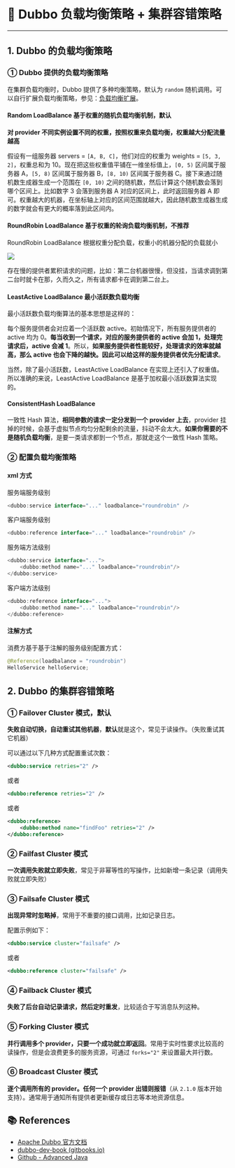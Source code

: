 # 💈 Dubbo 负载均衡策略 + 集群容错策略

---

## 1. Dubbo 的负载均衡策略

### ① Dubbo 提供的负载均衡策略

在集群负载均衡时，Dubbo 提供了多种均衡策略，默认为 `random` 随机调用。可以自行扩展负载均衡策略，参见：[负载均衡扩展](https://dubbo.gitbooks.io/dubbo-dev-book/content/impls/load-balance.html)。

#### Random LoadBalance 基于权重的随机负载均衡机制，默认

**对 provider 不同实例设置不同的权重，按照权重来负载均衡，权重越大分配流量越高**

假设有一组服务器 servers = `[A, B, C]`，他们对应的权重为 weights = `[5, 3, 2]`，权重总和为 10。现在把这些权重值平铺在一维坐标值上，`[0, 5)` 区间属于服务器 A，`[5, 8)` 区间属于服务器 B，`[8, 10)` 区间属于服务器 C。接下来通过随机数生成器生成一个范围在 `[0, 10)` 之间的随机数，然后计算这个随机数会落到哪个区间上。比如数字 3 会落到服务器 A 对应的区间上，此时返回服务器 A 即可。权重越大的机器，在坐标轴上对应的区间范围就越大，因此随机数生成器生成的数字就会有更大的概率落到此区间内。

#### RoundRobin LoadBalance 基于权重的轮询负载均衡机制，不推荐

RoundRobin LoadBalance 根据权重分配负载，权重小的机器分配的负载就小

![](https://gitee.com/veal98/images/raw/master/img/20201127120840.png)

存在慢的提供者累积请求的问题，比如：第二台机器很慢，但没挂，当请求调到第二台时就卡在那，久而久之，所有请求都卡在调到第二台上。

#### LeastActive LoadBalance 最小活跃数负载均衡

最小活跃数负载均衡算法的基本思想是这样的：

每个服务提供者会对应着一个活跃数 active。初始情况下，所有服务提供者的 active 均为 0。**每当收到一个请求，对应的服务提供者的 active 会加 1，处理完请求后，active 会减 1**。所以，**如果服务提供者性能较好，处理请求的效率就越高，那么 active 也会下降的越快。因此可以给这样的服务提供者优先分配请求**。

当然，除了最小活跃数，LeastActive LoadBalance 在实现上还引入了权重值。所以准确的来说，LeastActive  LoadBalance 是基于加权最小活跃数算法实现的。

#### ConsistentHash LoadBalance

一致性 Hash 算法，**相同参数的请求一定分发到一个 provider 上去**，provider 挂掉的时候，会基于虚拟节点均匀分配剩余的流量，抖动不会太大。**如果你需要的不是随机负载均衡**，是要一类请求都到一个节点，那就走这个一致性 Hash 策略。

### ② 配置负载均衡策略

#### xml 方式

服务端服务级别

```java
<dubbo:service interface="..." loadbalance="roundrobin" />
```

客户端服务级别

```java
<dubbo:reference interface="..." loadbalance="roundrobin" />
```

服务端方法级别

```java
<dubbo:service interface="...">
    <dubbo:method name="..." loadbalance="roundrobin"/>
</dubbo:service>
```

客户端方法级别

```java
<dubbo:reference interface="...">
    <dubbo:method name="..." loadbalance="roundrobin"/>
</dubbo:reference>
```

#### 注解方式

消费方基于基于注解的服务级别配置方式：

```java
@Reference(loadbalance = "roundrobin")
HelloService helloService;
```

## 2. Dubbo 的集群容错策略

### ① Failover Cluster 模式，默认

**失败自动切换，自动重试其他机器**，**默认**就是这个，常见于读操作。（失败重试其它机器）

可以通过以下几种方式配置重试次数：

```xml
<dubbo:service retries="2" />
```

或者

```xml
<dubbo:reference retries="2" />
```

或者

```xml
<dubbo:reference>
    <dubbo:method name="findFoo" retries="2" />
</dubbo:reference>
```

### ② Failfast Cluster 模式

**一次调用失败就立即失败**，常见于非幂等性的写操作，比如新增一条记录（调用失败就立即失败）

### ③ Failsafe Cluster 模式

**出现异常时忽略掉**，常用于不重要的接口调用，比如记录日志。

配置示例如下：

```xml
<dubbo:service cluster="failsafe" />
```

或者

```xml
<dubbo:reference cluster="failsafe" />
```

### ④ Failback Cluster 模式

**失败了后台自动记录请求，然后定时重发**，比较适合于写消息队列这种。

### ⑤ Forking Cluster 模式

**并行调用多个 provider，只要一个成功就立即返回**。常用于实时性要求比较高的读操作，但是会浪费更多的服务资源，可通过 `forks="2"` 来设置最大并行数。

### ⑥ Broadcast Cluster 模式

**逐个调用所有的 provider。任何一个 provider 出错则报错**（从 `2.1.0` 版本开始支持）。通常用于通知所有提供者更新缓存或日志等本地资源信息。

## 📚 References

- [Apache Dubbo 官方文档](http://dubbo.apache.org/zh/docs/v2.7/user/preface/requirements/)
- [dubbo-dev-book (gitbooks.io)](https://dubbo.gitbooks.io/dubbo-dev-book/content/design.html)
- [Github - Advanced Java](https://doocs.gitee.io/advanced-java/#/./docs/distributed-system/dubbo-operating-principle)